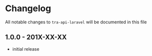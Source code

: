 # Changelog

All notable changes to `tra-api-laravel` will be documented in this file

## 1.0.0 - 201X-XX-XX

- initial release
